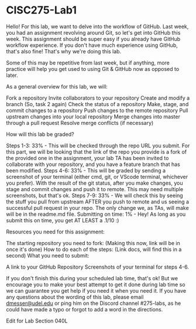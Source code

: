 # CISC275-Lab1
Hello! For this lab, we want to delve into the workflow of GitHub. Last week, you had an assignment revolving around Git, so let's get into GitHub this week. This assignment should be super easy if you already have GitHub workflow experience. If you don't have much experience using GitHub, that's also fine! That's why we're doing this lab. 

Some of this may be repetitive from last week, but if anything, more practice will help you get used to using Git & GitHub now as opposed to later. 

As a general overview for this lab, we will:

Fork a repository
Invite collaborators to your repository
Create and modify a branch (So, task 2 again) 
Check the status of a repository
Make, stage, and commit changes to a repository
Push changes to the remote repository
Pull upstream changes into your local repository
Merge changes into master through a pull request
Resolve merge conflicts (if necessary)
 

How will this lab be graded? 

Steps 1-3: 33% - 
This will be checked through the repo URL you submit. For this part, we will be looking that the link of the repo you provide is a fork of the provided one in the assignment, your lab TA has been invited to collaborate with your repository, and you have a feature branch that has been modified. 
Steps 4-6: 33% - 
This will be graded by sending a screenshot of your terminal (either cmd, git, or VScode terminal, whichever you prefer). With the result of the git status, after you make changes, you stage and commit changes and push it to remote. This may need multiple screenshots, but that's ok. 
Steps 7-9: 33% -
We will check this by seeing the stuff you pull from upstream AFTER you push to remote and us seeing a successful pull request in your repo. The only change we, as TAs, will make will be in the readme.md file. 
Submitting on time: 1% -
Hey! As long as you submit this on time, you get AT LEAST a .1/10 :)
 

Resources you need for this assignment:

The starting repository you need to fork:
(Making this now, link will be in once it's done)
How to do each of the steps:
(Link docs, will find this in a second)
What you need to submit:

A link to your GitHub Repository
Screenshots of your terminal for steps 4-6. 
 

If you don't finish this during your scheduled lab time, that's ok! But we encourage you to make your best attempt to get it done during lab time so we can guarantee you get help if you need it when you need it. If you have any questions about the wording of this lab, please email dmesser@udel.edu or ping him on the Discord channel #275-labs, as he could have made a typo or forgot to add a word in the directions.

Edit for Lab Section 040L